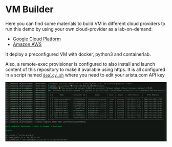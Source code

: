 # VM Builder

Here you can find some materials to build VM in different cloud providers to run this demo by using your own cloud-provider as a lab-on-demand:

- [Google Cloud Platform](gcp/)
- [Amazon AWS](aws/)

It deploy a preconfigured VM with docker, python3 and containerlab.

Also, a remote-exec provisioner is configured to also install and launch content of this repository to make it available using https. It is all configured in a script named [`deploy.sh`](./deploy.sh) where you need to edit your arista.com API key

![](./vm-running-repo.png)